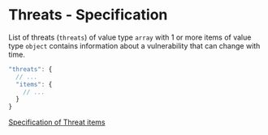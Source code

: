 # Threats - Specification

List of threats (`threats`) of value type `array` with 1 or more items of value
type `object` contains information about a vulnerability that can change with
time.

```javascript
"threats": {
  // ...
  "items": {
    // ...
  }
}
```

[Specification of Threat items](threats/threat-spec.en.md)
